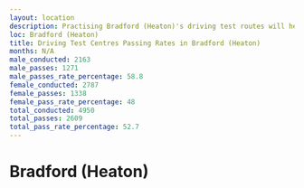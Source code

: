 ```yaml
---
layout: location
description: Practising Bradford (Heaton)'s driving test routes will help you become more confident in your gear-changing abilities.
loc: Bradford (Heaton)
title: Driving Test Centres Passing Rates in Bradford (Heaton)
months: N/A
male_conducted: 2163
male_passes: 1271
male_passes_rate_percentage: 58.8
female_conducted: 2787
female_passes: 1338
female_pass_rate_percentage: 48
total_conducted: 4950
total_passes: 2609
total_pass_rate_percentage: 52.7
---
```


# Bradford (Heaton)
